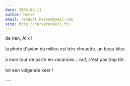 ```yaml
---
date: 2006-08-11
author: Hervé
email: renault.herve@gmail.com
site: http://herverenault.fr/
---
```


<p>de rien, Alix !<br />
<br />
la photo d'avion du milieu est très chouette. un beau bleu.<br />
<br />
à mon tour de partir en vacances... ouf, c'est pas trop tôt.<br />
<br />
tot een volgende keer !</p>
---